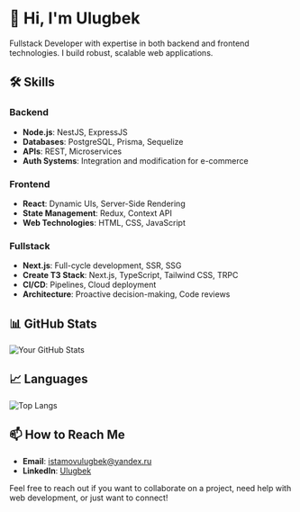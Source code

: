 # 👋 Hi, I'm Ulugbek

Fullstack Developer with expertise in both backend and frontend technologies. I build robust, scalable web applications.

## 🛠️ Skills

### Backend
- **Node.js**: NestJS, ExpressJS
- **Databases**: PostgreSQL, Prisma, Sequelize
- **APIs**: REST, Microservices
- **Auth Systems**: Integration and modification for e-commerce

### Frontend
- **React**: Dynamic UIs, Server-Side Rendering
- **State Management**: Redux, Context API
- **Web Technologies**: HTML, CSS, JavaScript

### Fullstack
- **Next.js**: Full-cycle development, SSR, SSG
- **Create T3 Stack**: Next.js, TypeScript, Tailwind CSS, TRPC
- **CI/CD**: Pipelines, Cloud deployment
- **Architecture**: Proactive decision-making, Code reviews

## 📊 GitHub Stats
![Your GitHub Stats](https://github-readme-stats.vercel.app/api?username=yourusername&show_icons=true&theme=radical)

## 📈 Languages
![Top Langs](https://github-readme-stats.vercel.app/api/top-langs/?username=yourusername&layout=compact&theme=radical)

## 📫 How to Reach Me
- **Email**: [istamovulugbek@yandex.ru](mailto:istamovulugbek@yandex.ru)
- **LinkedIn**: [Ulugbek](https://linkedin.com/in/yourprofile](https://www.linkedin.com/in/ulugbek-istamov/))

Feel free to reach out if you want to collaborate on a project, need help with web development, or just want to connect!
